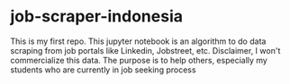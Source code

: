 # job-scraper-indonesia
This is my first repo. This jupyter notebook is an algorithm to do data scraping from job portals like Linkedin, Jobstreet, etc. Disclaimer, I won't commercialize this data. The purpose is to help others, especially my students who are currently in job seeking process
